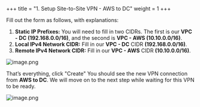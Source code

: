 +++
title = "1. Setup Site-to-Site VPN - AWS to DC"
weight = 1
+++


Fill out the form as follows, with explanations:

1. **Static IP Prefixes:** You will need to fill in two CIDRs. The first is our **VPC - DC (192.168.0.0/16)**, and the second is **VPC - AWS (10.10.0.0/16)**.
2. **Local IPv4 Network CIDR:** Fill in our **VPC - DC** CIDR **(192.168.0.0/16)**.
3. **Remote IPv4 Network CIDR:** Fill in our **VPC - AWS** CIDR **(10.10.0.0/16)**.

![image.png](https://prod-files-secure.s3.us-west-2.amazonaws.com/d5da4832-3825-4b06-9f7d-86c687d890a2/9d504ed3-e661-48c3-bdad-49e63cd32849/image.png?X-Amz-Algorithm=AWS4-HMAC-SHA256&X-Amz-Content-Sha256=UNSIGNED-PAYLOAD&X-Amz-Credential=AKIAT73L2G45HZZMZUHI%2F20240907%2Fus-west-2%2Fs3%2Faws4_request&X-Amz-Date=20240907T192239Z&X-Amz-Expires=3600&X-Amz-Signature=124a775e4881a4512bea68c45ec59ab0004e6f853c730d0c619c1013a434372f&X-Amz-SignedHeaders=host&x-id=GetObject)


That’s everything, click "Create" You should see the new VPN connection from **AWS to DC**. We will move on to the next step while waiting for this VPN to be ready.


![image.png](https://prod-files-secure.s3.us-west-2.amazonaws.com/d5da4832-3825-4b06-9f7d-86c687d890a2/a1e2e5d9-c7f5-4910-9e33-66561c005baf/image.png?X-Amz-Algorithm=AWS4-HMAC-SHA256&X-Amz-Content-Sha256=UNSIGNED-PAYLOAD&X-Amz-Credential=AKIAT73L2G45HZZMZUHI%2F20240907%2Fus-west-2%2Fs3%2Faws4_request&X-Amz-Date=20240907T192239Z&X-Amz-Expires=3600&X-Amz-Signature=9953f18ba6218bd24294da05ae5c8a70c5f6fd08301876127d57c1c01691c2c1&X-Amz-SignedHeaders=host&x-id=GetObject)


